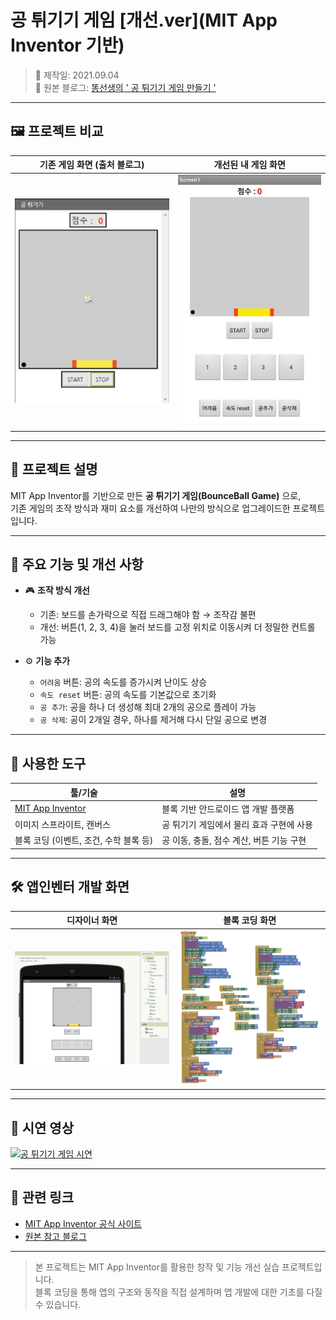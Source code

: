 # 공 튀기기 게임 [개선.ver](MIT App Inventor 기반)

> 📆 제작일: 2021.09.04  
> 📎 원본 블로그: [똥선생의 ' 공 튀기기 게임 만들기 '](https://kujung.tistory.com/104)

---

## 🖼 프로젝트 비교

| 기존 게임 화면 (출처 블로그) | 개선된 내 게임 화면 |
|:-----------------------------:|:----------------------:|
| ![](preview/original-game.png) | ![](preview/my-game.jpeg) |

---

## 🔧 프로젝트 설명

MIT App Inventor를 기반으로 만든 **공 튀기기 게임(BounceBall Game)** 으로,  
기존 게임의 조작 방식과 재미 요소를 개선하여 나만의 방식으로 업그레이드한 프로젝트입니다.

---

## 🚀 주요 기능 및 개선 사항

- 🎮 **조작 방식 개선**
  - 기존: 보드를 손가락으로 직접 드래그해야 함 → 조작감 불편
  - 개선: 버튼(1, 2, 3, 4)을 눌러 보드를 고정 위치로 이동시켜 더 정밀한 컨트롤 가능

- ⚙️ **기능 추가**
  - `어려움` 버튼: 공의 속도를 증가시켜 난이도 상승
  - `속도 reset` 버튼: 공의 속도를 기본값으로 초기화
  - `공 추가`: 공을 하나 더 생성해 최대 2개의 공으로 플레이 가능
  - `공 삭제`: 공이 2개일 경우, 하나를 제거해 다시 단일 공으로 변경

---

## 🧰 사용한 도구

| 툴/기술 | 설명 |
|--------|------|
| [MIT App Inventor](https://appinventor.mit.edu/) | 블록 기반 안드로이드 앱 개발 플랫폼 |
| 이미지 스프라이트, 캔버스 | 공 튀기기 게임에서 물리 효과 구현에 사용 |
| 블록 코딩 (이벤트, 조건, 수학 블록 등) | 공 이동, 충돌, 점수 계산, 버튼 기능 구현 |

---

## 🛠 앱인벤터 개발 화면

| 디자이너 화면 | 블록 코딩 화면 |
|:--------------:|:----------------:|
| ![](preview/designer-view.png) | ![](preview/blocks-view.png) |

---

## 🎥 시연 영상

[![공 튀기기 게임 시연](https://img.youtube.com/vi/CbAu8zc7Wk0/mqdefault.jpg)](https://youtube.com/shorts/CbAu8zc7Wk0?si=-ZkcBR7SJ49IaNzP)

---

## 📎 관련 링크

- [MIT App Inventor 공식 사이트](https://appinventor.mit.edu/)
- [원본 참고 블로그](https://kujung.tistory.com/104)

---

> 본 프로젝트는 MIT App Inventor를 활용한 창작 및 기능 개선 실습 프로젝트입니다.  
> 블록 코딩을 통해 앱의 구조와 동작을 직접 설계하며 앱 개발에 대한 기초를 다질 수 있습니다.
